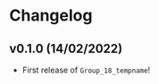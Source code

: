 # Changelog

<!--next-version-placeholder-->

## v0.1.0 (14/02/2022)

- First release of `Group_18_tempname`!